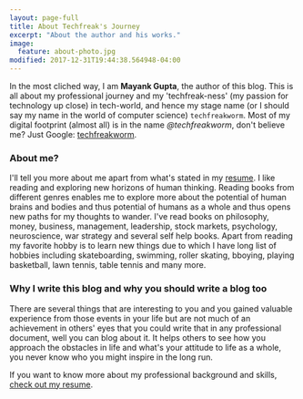 ```yaml
---
layout: page-full
title: About Techfreak's Journey
excerpt: "About the author and his works."
image:
  feature: about-photo.jpg
modified: 2017-12-31T19:44:38.564948-04:00
---
```


In the most cliched way, I am **Mayank Gupta**, the author of this blog. This is all about my professional journey and my 'techfreak-ness' (my passion for technology up close) in tech-world, and hence my stage name (or I should say my name in the world of computer science) `techfreakworm`. Most of my digital footprint (almost all) is in the name _@techfreakworm_, don't believe me? Just Google: [techfreakworm](https://www.google.co.in/search?q=techfreakworm).

### About me?
I'll tell you more about me apart from what's stated in my [resume](https://drive.google.com/open?id=0B2wfcErl8vxVaG1QV2hXVDhjZUk). I like reading and exploring new horizons of human thinking. Reading books from different genres enables me to explore more about the potential of human brains and bodies and thus potential of humans as a whole and thus opens new paths for my thoughts to wander. I've read books on philosophy, money, business, management, leadership, stock markets, psychology, neuroscience, war strategy and several self help books. Apart from reading my favorite hobby is to learn new things due to which I have long list of hobbies including skateboarding, swimming, roller skating, bboying, playing basketball, lawn tennis, table tennis and many more.

### Why I write this blog and why you should write a blog too
There are several things that are interesting to you and you gained valuable experience from those events in your life but are not much of an achievement in others' eyes that you could write that in any professional document, well you can blog about it. It helps others to see how you approach the obstacles in life and what's your attitude to life as a whole, you never know who you might inspire in the long run. <br>

If you want to know more about my professional background and skills, [check out my resume](https://drive.google.com/open?id=0B2wfcErl8vxVaG1QV2hXVDhjZUk). 